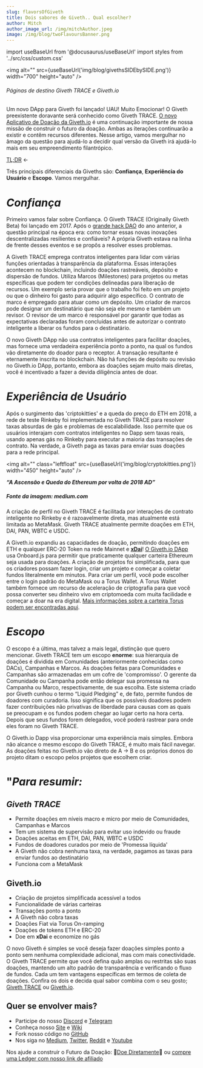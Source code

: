 ```yaml
---
slug: flavorsOfGiveth
title: Dois sabores de Giveth.. Qual escolher?
author: Mitch
author_image_url: /img/mitchAuthor.jpeg
image: /img/blog/twoFlavoursBanner.png
---
```

import useBaseUrl from '@docusaurus/useBaseUrl'
import styles from '../src/css/custom.css'

<img alt=""  src={useBaseUrl('img/blog/givethsSIDEbySIDE.png')} width="700" height="auto" />

###### Páginas de destino Giveth TRACE e Giveth.io

Um novo DApp para Giveth foi lançado! UAU! Muito Emocionar! O Giveth preexistente doravante será conhecido como Giveth TRACE. [O novo Aplicativo de Doação da Giveth.io](https://giveth.io/) é uma continuação importante de nossa missão de construir o futuro da doação. Ambas as iterações continuarão a existir e contêm recursos diferentes. Nesse artigo, vamos mergulhar no âmago da questão para ajudá-lo a decidir qual versão da Giveth irá ajudá-lo mais em seu empreendimento filantrópico.

<a href="#summary">TL;DR</a> ←

Três principais diferenciais da Giveths são: **Confiança**, **Experiência do Usuário** e **Escopo**. Vamos mergulhar.

**_Confiança_**
===============

Primeiro vamos falar sobre Confiança. O Giveth TRACE (Originally Giveth Beta) foi lançado em 2017. Após o [grande hack DAO](https://www.gemini.com/cryptopedia/the-dao-hack-makerdao) do ano anterior, a questão principal na época era: como tornar essas novas inovações descentralizadas resilientes e confiáveis? A própria Giveth estava na linha de frente desses eventos e se propôs a resolver esses problemas.

A Giveth TRACE emprega contratos inteligentes para lidar com várias funções orientadas à transparência da plataforma. Essas interações acontecem no blockchain, incluindo doações rastreáveis, depósito e dispersão de fundos. Utiliza Marcos (Milestones) para projetos ou metas específicas que podem ter condições delineadas para liberação de recursos. Um exemplo seria provar que o trabalho foi feito em um projeto ou que o dinheiro foi gasto para adquirir algo específico. O contrato de marco é empregado para atuar como um depósito. Um criador de marcos pode designar um destinatário que não seja ele mesmo e também um revisor. O revisor de um marco é responsável por garantir que todas as expectativas declaradas foram concluídas antes de autorizar o contrato inteligente a liberar os fundos para o destinatário.

O novo Giveth DApp não usa contratos inteligentes para facilitar doações, mas fornece uma verdadeira experiência ponto a ponto, na qual os fundos vão diretamente do doador para o receptor. A transação resultante é eternamente inscrita no blockchain. Não há funções de depósito ou revisão no Giveth.io DApp, portanto, embora as doações sejam muito mais diretas, você é incentivado a fazer a devida diligência antes de doar.

**_Experiência de Usuário_**
============================

Após o surgimento das 'criptokitties' e a queda do preço do ETH em 2018, a rede de teste Rinkeby foi implementada no Giveth TRACE para resolver taxas absurdas de gás e problemas de escalabilidade. Isso permite que os usuários interajam com contratos inteligentes no Dapp sem taxas reais, usando apenas gás no Rinkeby para executar a maioria das transações de contrato. Na verdade, a Giveth paga as taxas para enviar suas doações para a rede principal.

<img alt="" class="leftfloat"  src={useBaseUrl('img/blog/cryptokitties.png')} width="450" height="auto" />

**_“A Ascensão e Queda do Ethereum por volta de 2018 AD”_**

##### Fonte da imagem: medium.com

A criação de perfil no Giveth TRACE é facilitada por interações de contrato inteligente no Rinkeby e é razoavelmente direta, mas atualmente está limitada ao MetaMask. Giveth TRACE atualmente permite doações em ETH, DAI, PAN, WBTC e USDC.

A Giveth.io expandiu as capacidades de doação, permitindo doações em ETH e qualquer ERC-20 Token na rede Mainnet e [**xDai**](https://www.xdaichain.com/)! [O Giveth.io DApp](https://giveth.io/) usa Onboard.js para permitir que praticamente qualquer carteira Ethereum seja usada para doações. A criação de projetos foi simplificada, para que os criadores possam fazer login, criar um projeto e começar a coletar fundos literalmente em minutos. Para criar um perfil, você pode escolher entre o login padrão do MetaMask ou a Torus Wallet. A Torus Wallet também fornece um recurso de aceleração de criptografia para que você possa converter seu dinheiro vivo em criptomoeda com muita facilidade e começar a doar na era digital. [Mais informações sobre a carteira Torus podem ser encontradas aqui](https://docs.tor.us/).

**_Escopo_**
============

O escopo é a última, mas talvez a mais legal, distinção que quero mencionar. Giveth TRACE tem um escopo **enorme**: sua hierarquia de doações é dividida em Comunidades (anteriormente conhecidas como DACs), Campanhas e Marcos. As doações feitas para Comunidades e Campanhas são armazenadas em um cofre de 'compromisso'. O gerente da Comunidade ou Campanha pode então delegar sua promessa na Campanha ou Marco, respectivamente, de sua escolha. Este sistema criado por Giveth cunhou o termo “Liquid Pledging” e, de fato, permite fundos de doadores com curadoria. Isso significa que os possíveis doadores podem fazer contribuições não privativas de liberdade para causas com as quais se preocupam e os fundos podem chegar ao lugar certo na hora certa. Depois que seus fundos forem delegados, você poderá rastrear para onde eles foram no Giveth TRACE.

O Giveth.io Dapp visa proporcionar uma experiência mais simples. Embora não alcance o mesmo escopo do Giveth TRACE, é muito mais fácil navegar. As doações feitas no Giveth.io vão direto de A → B e os próprios donos do projeto ditam o escopo pelos projetos que escolhem criar.

<span id="summary">"**_Para resumir:_**</span>
===================

_Giveth TRACE_
--------------

- Permite doações em níveis macro e micro por meio de Comunidades, Campanhas e Marcos
- Tem um sistema de supervisão para evitar uso indevido ou fraude
- Doações aceitas em ETH, DAI, PAN, WBTC e USDC
- Fundos de doadores curados por meio de 'Promessa líquida'
- A Giveth não cobra nenhuma taxa, na verdade, pagamos as taxas para enviar fundos ao destinatário
- Funciona com a MetaMask

Giveth.io
---------

- Criação de projetos simplificada acessível a todos
- Funcionalidade de várias carteiras
- Transações ponto a ponto
- A Giveth não cobra taxas
- Doações Fiat via Torus On-ramping
- Doações de tokens ETH e ERC-20
- Doe em **xDai** e economize no gás

O novo Giveth é simples se você deseja fazer doações simples ponto a ponto sem nenhuma complexidade adicional, mas com mais conectividade. O Giveth TRACE permite que você defina quão amplas ou restritas são suas doações, mantendo um alto padrão de transparência e verificando o fluxo de fundos. Cada um tem vantagens específicas em termos de coleta de doações. Confira os dois e decida qual sabor combina com o seu gosto; [Giveth TRACE](https://beta.giveth.io/) ou [Giveth.io](https://giveth.io/).

## Quer se envolver mais?

- Participe do nosso [Discord](https://discord.giveth.io/) e [Telegram](http://t.me/givethio)
- Conheça nosso [Site](http://giveth.io/) e [Wiki](https://wiki.giveth.io/)
- Fork nosso código no [GitHub](https://github.com/Giveth/)
- Nos siga no [Medium](http://medium.com/giveth/), [Twitter](http://twitter.com/givethio), [Reddit](https://www.reddit.com/r/giveth/) e [Youtube](https://www.youtube.com/channel/UClfutpRoY0WTVnq0oB0E0wQ)

Nos ajude a construir o Futuro da Doação: 🦄[Doe Diretamente](http://donate.giveth.io/)🦄 ou [compre uma Ledger com nosso link de afiliado](https://www.ledgerwallet.com/products/ledger-nano-s?utm_source=&utm_medium=affiliate&utm_campaign=d663)

